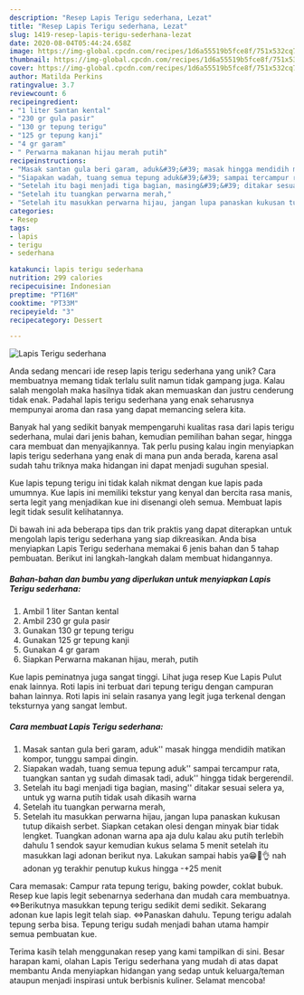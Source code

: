 ```yaml
---
description: "Resep Lapis Terigu sederhana, Lezat"
title: "Resep Lapis Terigu sederhana, Lezat"
slug: 1419-resep-lapis-terigu-sederhana-lezat
date: 2020-08-04T05:44:24.658Z
image: https://img-global.cpcdn.com/recipes/1d6a55519b5fce8f/751x532cq70/lapis-terigu-sederhana-foto-resep-utama.jpg
thumbnail: https://img-global.cpcdn.com/recipes/1d6a55519b5fce8f/751x532cq70/lapis-terigu-sederhana-foto-resep-utama.jpg
cover: https://img-global.cpcdn.com/recipes/1d6a55519b5fce8f/751x532cq70/lapis-terigu-sederhana-foto-resep-utama.jpg
author: Matilda Perkins
ratingvalue: 3.7
reviewcount: 6
recipeingredient:
- "1 liter Santan kental"
- "230 gr gula pasir"
- "130 gr tepung terigu"
- "125 gr tepung kanji"
- "4 gr garam"
- " Perwarna makanan hijau merah putih"
recipeinstructions:
- "Masak santan gula beri garam, aduk&#39;&#39; masak hingga mendidih matikan kompor, tunggu sampai dingin."
- "Siapakan wadah, tuang semua tepung aduk&#39;&#39; sampai tercampur rata, tuangkan santan yg sudah dimasak tadi, aduk&#39;&#39; hingga tidak bergerendil."
- "Setelah itu bagi menjadi tiga bagian, masing&#39;&#39; ditakar sesuai selera ya, untuk yg warna putih tidak usah dikasih warna"
- "Setelah itu tuangkan perwarna merah,"
- "Setelah itu masukkan perwarna hijau, jangan lupa panaskan kukusan tutup dikaish serbet. Siapkan cetakan olesi dengan minyak biar tidak lengket. Tuangkan adonan warna apa aja dulu kalau aku putih terlebih dahulu 1 sendok sayur kemudian kukus selama 5 menit setelah itu masukkan lagi adonan berikut nya. Lakukan sampai habis ya😁🙏👌 nah adonan yg terakhir penutup kukus hingga -+25 menit"
categories:
- Resep
tags:
- lapis
- terigu
- sederhana

katakunci: lapis terigu sederhana 
nutrition: 299 calories
recipecuisine: Indonesian
preptime: "PT16M"
cooktime: "PT33M"
recipeyield: "3"
recipecategory: Dessert

---
```



![Lapis Terigu sederhana](https://img-global.cpcdn.com/recipes/1d6a55519b5fce8f/751x532cq70/lapis-terigu-sederhana-foto-resep-utama.jpg)

Anda sedang mencari ide resep lapis terigu sederhana yang unik? Cara membuatnya memang tidak terlalu sulit namun tidak gampang juga. Kalau salah mengolah maka hasilnya tidak akan memuaskan dan justru cenderung tidak enak. Padahal lapis terigu sederhana yang enak seharusnya mempunyai aroma dan rasa yang dapat memancing selera kita.

Banyak hal yang sedikit banyak mempengaruhi kualitas rasa dari lapis terigu sederhana, mulai dari jenis bahan, kemudian pemilihan bahan segar, hingga cara membuat dan menyajikannya. Tak perlu pusing kalau ingin menyiapkan lapis terigu sederhana yang enak di mana pun anda berada, karena asal sudah tahu triknya maka hidangan ini dapat menjadi suguhan spesial.

Kue lapis tepung terigu ini tidak kalah nikmat dengan kue lapis pada umumnya. Kue lapis ini memiliki tekstur yang kenyal dan bercita rasa manis, serta legit yang menjadikan kue ini disenangi oleh semua. Membuat lapis legit tidak sesulit kelihatannya.


Di bawah ini ada beberapa tips dan trik praktis yang dapat diterapkan untuk mengolah lapis terigu sederhana yang siap dikreasikan. Anda bisa menyiapkan Lapis Terigu sederhana memakai 6 jenis bahan dan 5 tahap pembuatan. Berikut ini langkah-langkah dalam membuat hidangannya.

<!--inarticleads1-->

##### Bahan-bahan dan bumbu yang diperlukan untuk menyiapkan Lapis Terigu sederhana:

1. Ambil 1 liter Santan kental
1. Ambil 230 gr gula pasir
1. Gunakan 130 gr tepung terigu
1. Gunakan 125 gr tepung kanji
1. Gunakan 4 gr garam
1. Siapkan  Perwarna makanan hijau, merah, putih


Kue lapis peminatnya juga sangat tinggi. Lihat juga resep Kue Lapis Pulut enak lainnya. Roti lapis ini terbuat dari tepung terigu dengan campuran bahan lainnya. Roti lapis ini selain rasanya yang legit juga terkenal dengan teksturnya yang sangat lembut. 

<!--inarticleads2-->

##### Cara membuat Lapis Terigu sederhana:

1. Masak santan gula beri garam, aduk&#39;&#39; masak hingga mendidih matikan kompor, tunggu sampai dingin.
1. Siapakan wadah, tuang semua tepung aduk&#39;&#39; sampai tercampur rata, tuangkan santan yg sudah dimasak tadi, aduk&#39;&#39; hingga tidak bergerendil.
1. Setelah itu bagi menjadi tiga bagian, masing&#39;&#39; ditakar sesuai selera ya, untuk yg warna putih tidak usah dikasih warna
1. Setelah itu tuangkan perwarna merah,
1. Setelah itu masukkan perwarna hijau, jangan lupa panaskan kukusan tutup dikaish serbet. Siapkan cetakan olesi dengan minyak biar tidak lengket. Tuangkan adonan warna apa aja dulu kalau aku putih terlebih dahulu 1 sendok sayur kemudian kukus selama 5 menit setelah itu masukkan lagi adonan berikut nya. Lakukan sampai habis ya😁🙏👌 nah adonan yg terakhir penutup kukus hingga -+25 menit


Cara memasak: Campur rata tepung terigu, baking powder, coklat bubuk. Resep kue lapis legit sebenarnya sederhana dan mudah cara membuatnya. ⇔Berikutnya masukkan tepung terigu sedikit demi sedikit. Sekarang adonan kue lapis legit telah siap. ⇔Panaskan dahulu. Tepung terigu adalah tepung serba bisa. Tepung terigu sudah menjadi bahan utama hampir semua pembuatan kue. 

Terima kasih telah menggunakan resep yang kami tampilkan di sini. Besar harapan kami, olahan Lapis Terigu sederhana yang mudah di atas dapat membantu Anda menyiapkan hidangan yang sedap untuk keluarga/teman ataupun menjadi inspirasi untuk berbisnis kuliner. Selamat mencoba!
